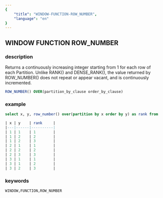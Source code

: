 ```yaml
---
{
    "title": "WINDOW-FUNCTION-ROW_NUMBER",
    "language": "en"
}
---
```


## WINDOW FUNCTION ROW_NUMBER
### description

Returns a continuously increasing integer starting from 1 for each row of each Partition. Unlike RANK() and DENSE_RANK(), the value returned by ROW_NUMBER() does not repeat or appear vacant, and is continuously incremented.

```sql
ROW_NUMBER() OVER(partition_by_clause order_by_clause)
```

### example

```sql
select x, y, row_number() over(partition by x order by y) as rank from int_t;

| x | y    | rank     |
|---|------|----------|
| 1 | 1    | 1        |
| 1 | 2    | 2        |
| 1 | 2    | 3        |
| 2 | 1    | 1        |
| 2 | 2    | 2        |
| 2 | 3    | 3        |
| 3 | 1    | 1        |
| 3 | 1    | 2        |
| 3 | 2    | 3        |
```

### keywords

    WINDOW,FUNCTION,ROW_NUMBER